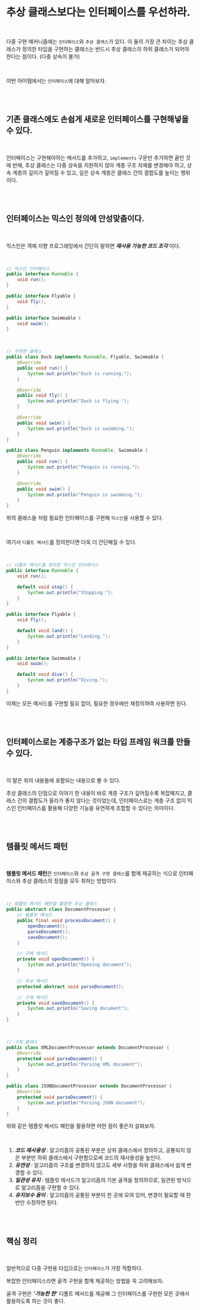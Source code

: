 # 추상 클래스보다는 인터페이스를 우선하라.

</br>

다중 구현 매커니즘에는 `인터페이스`와 `추상 클래스`가 있다. 이 둘의 가장 큰 차이는 추상 클래스가 정의한 타입을 구현하는 클래스는 반드시 추상 클래스의 하위 클래스가 되어야 한다는 점이다. (다중 상속이 불가)

</br>

이번 아이템에서는 `인터페이스`에 대해 알아보자.

</br>

</br>

## 기존 클래스에도 손쉽게 새로운 인터페이스를 구현해넣을 수 있다.

</br>

인터페이스는 구현해야하는 메서드를 추가하고, `implements` 구문만 추가하면 끝인 것에 반해, 추상 클래스는 다중 상속을 지원하지 않아 계층 구조 자체를 변경해야 하고, 상속 계층의 깊이가 깊어질 수 있고, 깊은 상속 계층은 클래스 간의 결합도를 높이는 행위이다.

</br>

</br>

## 인터페이스는 믹스인 정의에 안성맞춤이다.

</br>

믹스인은 객체 지향 프로그래밍에서 간단히 말하면 ***재사용 가능한 코드 조각*** 이다.

</br>

```java
// 믹스인 인터페이스
public interface Runnable {
    void run();
}

public interface Flyable {
    void fly();
}

public interface Swimmable {
    void swim();
}
```

</br>

```java
// 구현한 클래스
public class Duck implements Runnable, Flyable, Swimmable {
    @Override
    public void run() {
        System.out.println("Duck is running.");
    }

    @Override
    public void fly() {
        System.out.println("Duck is flying.");
    }

    @Override
    public void swim() {
        System.out.println("Duck is swimming.");
    }
}

public class Penguin implements Runnable, Swimmable {
    @Override
    public void run() {
        System.out.println("Penguin is running.");
    }

    @Override
    public void swim() {
        System.out.println("Penguin is swimming.");
    }
}
```

위의 클래스들 처럼 필요한 인터페이스를 구현해 `믹스인`을 사용할 수 있다.

</br>

여기서 `디폴트 메서드`를 정의한다면 더욱 더 간단해질 수 있다.

</br>

```java
// 디폴트 메서드를 정의한 믹스인 인터페이스
public interface Runnable {
    void run();

    default void stop() {
        System.out.println("Stopping.");
    }
}

public interface Flyable {
    void fly();

    default void land() {
        System.out.println("Landing.");
    }
}

public interface Swimmable {
    void swim();

    default void dive() {
        System.out.println("Diving.");
    }
}
```

이제는 모든 메서드를 구현할 필요 없이, 필요한 경우에만 재정의하여 사용하면 된다.

</br>

</br>

## 인터페이스로는 계층구조가 없는 타입 프레임 워크를 만들 수 있다.

</br>

이 말은 위의 내용들에 포함되는 내용으로 볼 수 있다.

추상 클래스의 단점으로 이야기 한 내용이 바로 계층 구조가 깊어질수록 복잡해지고, 클래스 간의 결합도가 올라가 좋지 않다는 것이었는데, 인터페이스로는 계층 구조 없이 믹스인 인터페이스를 활용해 다양한 기능을 유연하게 조합할 수 있다는 의미이다.

</br>

</br>

## 템플릿 메서드 패턴

</br>

**템플릿 메서드 패턴**은 `인터페이스`와 `추상 골격 구현 클래스`를 함께 제공하는 식으로 인터페이스와 추상 클래스의 장점을 모두 취하는 방법이다.

</br>

```java
// 템플릿 메서드 패턴을 활용한 추상 클래스
public abstract class DocumentProcessor {
    // 템플릿 메서드
    public final void processDocument() {
        openDocument();
        parseDocument();
        saveDocument();
    }

    // 구체 메서드
    private void openDocument() {
        System.out.println("Opening document");
    }

    // 추상 메서드
    protected abstract void parseDocument();

    // 구체 메서드
    private void saveDocument() {
        System.out.println("Saving document");
    }
}
```

</br>

```java
// 구체 클래스
public class XMLDocumentProcessor extends DocumentProcessor {
    @Override
    protected void parseDocument() {
        System.out.println("Parsing XML document");
    }
}

public class JSONDocumentProcessor extends DocumentProcessor {
    @Override
    protected void parseDocument() {
        System.out.println("Parsing JSON document");
    }
}
```

위와 같은 템플릿 메서드 패턴을 활용하면 어떤 점이 좋은지 살펴보자.

</br>

1. ***코드 재사용성*** : 알고리즘의 공통된 부분은 상위 클래스에서 정의하고, 공통되지 않은 부분만 하위 클래스에서 구현함으로써 코드의 재사용성을 높인다.
2. ***유연성*** : 알고리즘의 구조를 변경하지 않고도 세부 사항을 하위 클래스에서 쉽게 변경할 수 있다.
3. ***일관성 유지*** : 템플릿 메서드가 알고리즘의 기본 골격을 정의하므로, 일관된 방식으로 알고리즘을 구현할 수 있다.
4. ***유지보수 용이*** : 알고리즘의 공통된 부분이 한 곳에 모여 있어, 변경이 필요할 때 한 번만 수정하면 된다.

</br>

</br>

## 핵심 정리

</br>

일반적으로 다중 구현용 타입으로는 `인터페이스`가 가장 적합하다.

복잡한 인터페이스라면 골격 구현을 함께 제공하는 방법을 꼭 고려해보자.

골격 구현은 ***‘가능한 한’*** 디폴트 메서드를 제공해 그 인터페이스를 구현한 모든 곳에서 활용하도록 하는 것이 좋다.
